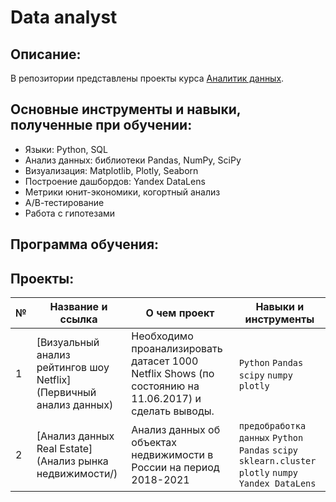 # Data analyst

## Описание:
В репозитории представлены проекты курса [Аналитик данных](https://sberuniversity.ru/learning/programmes/open-programmes/data-analyst/?ysclid=lhjjk7ytf3270003898).

## Основные инструменты и навыки, полученные при обучении:
- Языки: Python, SQL
- Анализ данных: библиотеки Pandas, NumPy, SciPy
- Визуализация: Matplotlib, Plotly, Seaborn
- Построение дашбордов: Yandex DataLens
- Метрики юнит-экономики, когортный анализ
- А/В-тестирование
- Работа с гипотезами


## Программа обучения:




## Проекты:
| №| Название и ссылка | О чем проект                                                     | Навыки и инструменты           |  
|-----------|-------------------|------------------------------------------------------------------|-----------------------------------|
|1              |[Визуальный анализ рейтингов шоу Netflix](Первичный анализ данных)|Необходимо проанализировать датасет 1000 Netflix Shows (по состоянию на 11.06.2017) и сделать выводы.|`Python` `Pandas` `scipy` `numpy` `plotly`|
|2              |[Анализ данных Real Estate](Анализ рынка недвижимости/)|Анализ данных об объектах недвижимости в России на период 2018-2021|`предобработка данных` `Python` `Pandas` `scipy` `sklearn.cluster` `plotly` `numpy` `Yandex DataLens`|
